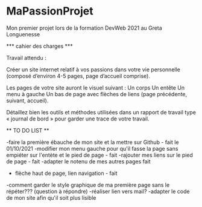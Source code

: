 # MaPassionProjet
Mon premier projet lors de la formation DevWeb 2021 au Greta Longuenesse

*** cahier des charges ***

Travail attendu :

Créer un site internet relatif à vos passions dans votre vie personnelle (composé d’environ 4-5 pages, page d’accueil comprise).

Les pages de votre site auront le visuel suivant :
Un corps
Un entête
Un menu à gauche
Un bas de page avec flèches de liens (page précédente, suivant, accueil).

Détaillez bien les outils et méthodes utilisées dans un rapport de travail type « journal de bord » pour garder une trace de votre travail.

** TO DO LIST **

-faire la première ébauche de mon site et la mettre sur Github - fait le 01/10/2021
-modifier mon menu gauche pour qu'il fasse la page sans empiéter sur l'entète et le pied de page - fait
-rajouter mes liens sur le pied de page - fait
-adapter le notenu de mes autres pages fait
- flèche haut de page, lien navigation - fait

-comment garder le style graphique de ma première page sans le répéter??? (question à répondre)
-réaliser lien vers mail?
-adapter le code de mon site afin qu'il soit plus lisible

